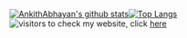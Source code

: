 [![AnkithAbhayan's github stats](https://github-readme-stats.vercel.app/api?username=AnkithAbhayan&show_icons=true&theme=merko)](https://github.com/AnkithAbhayan/github-readme-stats)[![Top Langs](https://github-readme-stats.vercel.app/api/top-langs/?username=AnkithAbhayan)](https://github.com/AnkithAbhayan/AnkithAbhayan)  
![visitors](https://visitor-badge.glitch.me/badge?page_id=AnkithAbhayan.AnkithAbhayan)
to check my website, click [here](https://www.youtube.com/watch?v=j5a0jTc9S10) 

